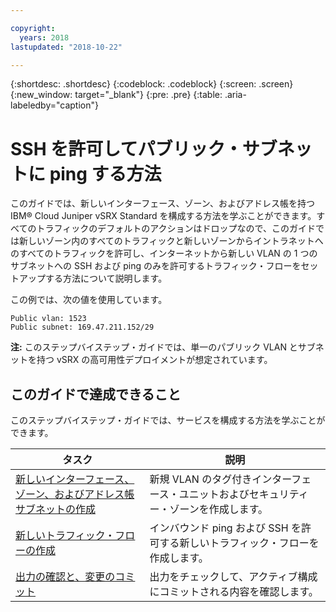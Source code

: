 ```yaml
---

copyright:
  years: 2018
lastupdated: "2018-10-22"

---
```


{:shortdesc: .shortdesc}
{:codeblock: .codeblock}
{:screen: .screen}
{:new_window: target="_blank"}
{:pre: .pre}
{:table: .aria-labeledby="caption"}

# SSH を許可してパブリック・サブネットに ping する方法
このガイドでは、新しいインターフェース、ゾーン、およびアドレス帳を持つ IBM® Cloud Juniper vSRX Standard を構成する方法を学ぶことができます。すべてのトラフィックのデフォルトのアクションはドロップなので、このガイドでは新しいゾーン内のすべてのトラフィックと新しいゾーンからイントラネットへのすべてのトラフィックを許可し、インターネットから新しい VLAN の 1 つのサブネットへの SSH および ping のみを許可するトラフィック・フローをセットアップする方法について説明します。

この例では、次の値を使用しています。
```
Public vlan: 1523
Public subnet: 169.47.211.152/29
```

**注:** このステップバイステップ・ガイドでは、単一のパブリック VLAN とサブネットを持つ vSRX の高可用性デプロイメントが想定されています。

## このガイドで達成できること

このステップバイステップ・ガイドでは、サービスを構成する方法を学ぶことができます。

タスク  | 説明
------------- | -------------
[新しいインターフェース、ゾーン、およびアドレス帳サブネットの作成](ssh-create-interface.html) | 新規 VLAN のタグ付きインターフェース・ユニットおよびセキュリティー・ゾーンを作成します。
[新しいトラフィック・フローの作成](ssh-create-flows.html) | インバウンド ping および SSH を許可する新しいトラフィック・フローを作成します。
[出力の確認と、変更のコミット](ssh-check-output.html) | 出力をチェックして、アクティブ構成にコミットされる内容を確認します。
